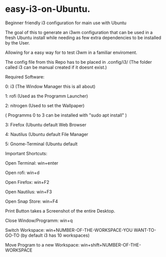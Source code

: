 # easy-i3-on-Ubuntu.
Beginner friendly i3 configuration for main use with Ubuntu

The goal of this to generate an i3wm configuration that can be used in a fresh Ubuntu install while needing 
as few extra dependencies to be installed by the User.

Allowing for a easy way for to test i3wm in a familiar enviroment.


The config file from this Repo has to be placed in .config/i3/   (The folder called i3 can be manual created if it doesnt exist.)

Required Software:

0: i3 (The Window Manager this is all about)

1: rofi (Used as the Programm Launcher)

2: nitrogen (Used to set the Wallpaper)

( Programms 0 to 3 can be installed with "sudo apt install" )

3: Firefox (Ubuntu default Web Browser

4: Nautilus (Ubuntu default File Manager

5: Gnome-Terminal (Ubuntu default

Important Shortcuts:

Open Terminal: win+enter

Open rofi: win+d

Open Firefox: win+F2

Open Nautilus: win+F3

Open Snap Store: win+F4

Print Button takes a Screenshot of the entire  Desktop.

Close Window/Programm: win+q

Switch Workspace: win+NUMBER-OF-THE-WORKSPACE-YOU WANT-TO-GO-TO (by default i3 has 10 workspaces)

Move Program to a new Workspace: win+shift+NUMBER-OF-THE-WORKSPACE 
